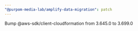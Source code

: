 ```yaml
---
"@purpom-media-lab/amplify-data-migration": patch
---
```


Bump @aws-sdk/client-cloudformation from 3.645.0 to 3.699.0
